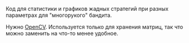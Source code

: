 Код для статистики и графиков жадных стратегий при разных параметрах для "многорукого" бандита.

Нужно [OpenCV](https://github.com/opencv/opencv). Используется только для хранения матриц, так что можно заменить на что-то менее удобное.